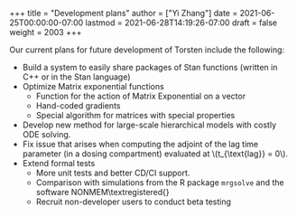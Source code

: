+++
title = "Development plans"
author = ["Yi Zhang"]
date = 2021-06-25T00:00:00-07:00
lastmod = 2021-06-28T14:19:26-07:00
draft = false
weight = 2003
+++

Our current plans for future development of Torsten include the
following:

-   Build a system to easily share packages of Stan functions
    (written in C++ or in the Stan language)
-   Optimize Matrix exponential functions
    -   Function for the action of Matrix Exponential on a vector
    -   Hand-coded gradients
    -   Special algorithm for matrices with special properties
-   Develop new method for large-scale hierarchical models with costly
    ODE solving.
-   Fix issue that arises when computing the adjoint of the lag time
    parameter (in a dosing compartment) evaluated at \\(t\_{\text{lag}} = 0\\).
-   Extend formal tests
    -   More unit tests and better CD/CI support.
    -   Comparison with simulations from the R package
        `mrgsolve` and the software NONMEM\textregistered{}
    -   Recruit non-developer users to conduct beta testing
